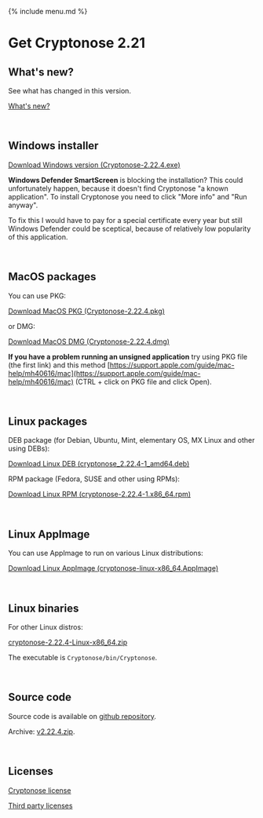 {% include menu.md %}

# Get Cryptonose 2.21

## What's new?

See what has changed in this version.

<a class="changelog-button" href="https://github.com/dawidm/cryptonose2/releases/tag/v2.22.4">What's new?</a>

&nbsp;

## Windows installer

<a class="download-button" href="https://github.com/dawidm/cryptonose2/releases/download/v2.22.4/Cryptonose-2.22.4.exe">Download Windows version (Cryptonose-2.22.4.exe)</a>

**Windows Defender SmartScreen** is blocking the installation? This could unfortunately happen, because it doesn't find Cryptonose "a known application". To install Cryptonose you need to click "More info" and "Run anyway".

To fix this I would have to pay for a special certificate every year but still Windows Defender could be sceptical, because of relatively low popularity of this application.

&nbsp;

## MacOS packages

You can use PKG:

<a class="download-button" href="https://github.com/dawidm/cryptonose2/releases/download/v2.22.4/Cryptonose-2.22.4.pkg">Download MacOS PKG (Cryptonose-2.22.4.pkg)</a>

or DMG:

<a class="download-button" href="https://github.com/dawidm/cryptonose2/releases/download/v2.22.4/Cryptonose-2.22.4.dmg">Download MacOS DMG (Cryptonose-2.22.4.dmg)</a>

**If you have a problem running an unsigned application** try using PKG file (the first link) and this method [https://support.apple.com/guide/mac-help/mh40616/mac](https://support.apple.com/guide/mac-help/mh40616/mac) (CTRL + click on PKG file and click Open).

&nbsp;

## Linux packages

DEB package (for Debian, Ubuntu, Mint, elementary OS, MX Linux and other using DEBs):

<a class="download-button" href="https://github.com/dawidm/cryptonose2/releases/download/v2.22.4/cryptonose_2.22.4-1_amd64.deb">Download Linux DEB (cryptonose_2.22.4-1_amd64.deb)</a>

RPM package (Fedora, SUSE and other using RPMs):

<a class="download-button" href="https://github.com/dawidm/cryptonose2/releases/download/v2.22.4/cryptonose-2.22.4-1.x86_64.rpm">Download Linux RPM (cryptonose-2.22.4-1.x86_64.rpm)</a>

&nbsp;

## Linux AppImage

You can use AppImage to run on various Linux distributions:

<a class="download-button" href="https://github.com/dawidm/cryptonose2/releases/download/v2.22.4/cryptonose-linux-x86_64.AppImage">Download Linux AppImage (cryptonose-linux-x86_64.AppImage)</a>

&nbsp;

## Linux binaries
For other Linux distros:

[cryptonose-2.22.4-Linux-x86_64.zip](https://github.com/dawidm/cryptonose2/releases/download/v2.22.4/cryptonose-2.22.4-Linux-x86_64.zip)

The executable is `Cryptonose/bin/Cryptonose`.

&nbsp;

## Source code
Source code is available on [github repository](https://github.com/dawidm/cryptonose2/releases/tag/v2.22.4).

Archive: [v2.22.4.zip](https://github.com/dawidm/cryptonose2/archive/v2.22.4.zip).

&nbsp;

## Licenses
[Cryptonose license](https://github.com/dawidm/cryptonose2/releases/download/v2.22.4/LICENSE.txt)

[Third party licenses](https://github.com/dawidm/cryptonose2/releases/download/v2.22.4/LICENSE-3RD-PARTY.txt)
